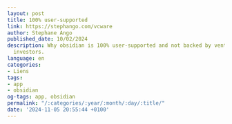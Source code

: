 ```yaml
---
layout: post
title: 100% user-supported
link: https://stephango.com/vcware
author: Stephane Ango
published_date: 10/02/2024
description: Why obsidian is 100% user-supported and not backed by venture capital
  investors.
language: en
categories:
- Liens
tags:
- app
- obsidian
og-tags: app, obsidian
permalink: "/:categories/:year/:month/:day/:title/"
date: '2024-11-05 20:55:44 +0100'
---
```

